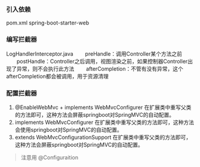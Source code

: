 ### 引入依赖
pom.xml
spring-boot-starter-web

### 编写拦截器
LogHandlerInterceptor.java
　　preHandle：调用Controller某个方法之前
　　postHandle：Controller之后调用，视图渲染之前，如果控制器Controller出现了异常，则不会执行此方法
　　afterCompletion：不管有没有异常，这个afterCompletion都会被调用，用于资源清理

### 配置拦截器
1. @EnableWebMvc + implements WebMvcConfigurer
在扩展类中重写父类的方法即可，这种方法会屏蔽springboot对SpringMVC的自动配置。
2. implements WebMvcConfigurer
在扩展类中重写父类的方法即可，这种方法会使用springboot对SpringMVC的自动配置。
3. extends WebMvcConfigurationSupport
在扩展类中重写父类的方法即可，这种方法会屏蔽springboot对SpringMVC的自动配置。
> 注意用 @Configuraition
